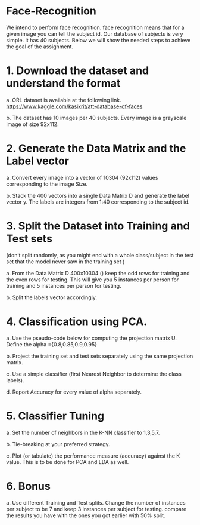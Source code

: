 # Face-Recognition

We intend to perform face recognition. face recognition means that for a given image you can
tell the subject id. Our database of subjects is very simple. It has 40 subjects. Below we will
show the needed steps to achieve the goal of the assignment.

# 1. Download the dataset and understand the format 

  a. ORL dataset is available at the following link.
  https://www.kaggle.com/kasikrit/att-database-of-faces
  
  b. The dataset has 10 images per 40 subjects. Every image is a grayscale image of
  size 92x112.
  
  
# 2. Generate the Data Matrix and the Label vector 

  a. Convert every image into a vector of 10304 (92x112) values corresponding to the image
  Size.
  
  b. Stack the 400 vectors into a single Data Matrix D and generate the label vector y.
  The labels are integers from 1:40 corresponding to the subject id.
  
  
# 3. Split the Dataset into Training and Test sets 
  (don’t split randomly, as you might end with a whole class/subject in the test set that the model
  never saw in the training set )
  
  a. From the Data Matrix D 400x10304 () keep the odd rows for training and the even rows
  for testing. This will give you 5 instances per person for training and 5 instances
  per person for testing.
  
  b. Split the labels vector accordingly.
  
  
# 4. Classification using PCA.

  a. Use the pseudo-code below for computing the projection matrix U. Define the
  alpha ={0.8,0.85,0.9,0.95}
  
  b. Project the training set and test sets separately using the same projection matrix.
  
  c. Use a simple classifier (first Nearest Neighbor to determine the class labels).
  
  d. Report Accuracy for every value of alpha separately.
  
  
# 5. Classifier Tuning 

  a. Set the number of neighbors in the K-NN classifier to 1,3,5,7.
  
  b. Tie-breaking at your preferred strategy.
  
  c. Plot (or tabulate) the performance measure (accuracy) against the K value.
  This is to be done for PCA and LDA as well.
  
  
# 6. Bonus

  a. Use different Training and Test splits. Change the number of
  instances per subject to be 7 and keep 3 instances per subject for testing.
  compare the results you have with the ones you got earlier with 50% split.
